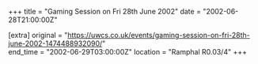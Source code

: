 +++
title = "Gaming Session on Fri 28th June 2002"
date = "2002-06-28T21:00:00Z"

[extra]
original = "https://uwcs.co.uk/events/gaming-session-on-fri-28th-june-2002-1474488932090/"    
end_time = "2002-06-29T03:00:00Z"
location = "Ramphal R0.03/4"
+++



